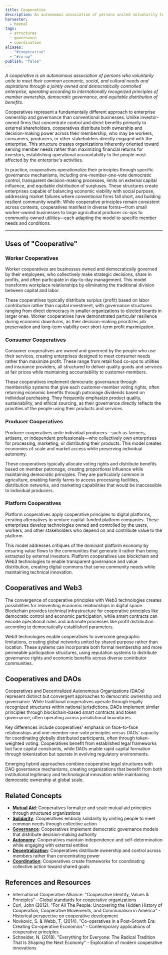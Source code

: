 ```yaml
---
title: Cooperative
description: An autonomous association of persons united voluntarily to meet their common economic, social, and cultural needs through a jointly owned and democratically controlled enterprise
harvester:
  - heenal
tags:
  - structures
  - governance
  - coordination
aliases:
  - "#cooperative"
  - "#co-op"
publish: "false"
---
```


_A cooperative is an autonomous association of persons who voluntarily unite to meet their common economic, social, and cultural needs and aspirations through a jointly owned and democratically controlled enterprise, operating according to internationally recognized principles of member ownership, democratic governance, and equitable distribution of benefits._

Cooperatives represent a fundamentally different approach to enterprise ownership and governance than conventional businesses. Unlike investor-owned firms that concentrate control and direct benefits primarily to external shareholders, cooperatives distribute both ownership and decision-making power across their membership, who may be workers, consumers, producers, or other stakeholders directly engaged with the enterprise. This structure creates organizations inherently oriented toward serving member needs rather than maximizing financial returns for investors, establishing operational accountability to the people most affected by the enterprise's activities.

In practice, cooperatives operationalize their principles through specific governance mechanisms, including one-member-one-vote democratic control, transparent decision-making processes, limits on external capital influence, and equitable distribution of surpluses. These structures create enterprises capable of balancing economic viability with social purpose, addressing market failures where conventional firms fall short, and building resilient community wealth. While cooperative principles remain consistent across contexts, cooperatives manifest in diverse forms—from small worker-owned businesses to large agricultural producer co-ops to community-owned utilities—each adapting the model to specific member needs and conditions.

---

## Uses of "Cooperative"

### Worker Cooperatives

Worker cooperatives are businesses owned and democratically governed by their employees, who collectively make strategic decisions, share in profits, and often participate in day-to-day management. This model transforms workplace relationships by eliminating the traditional division between capital and labor.

These cooperatives typically distribute surplus (profit) based on labor contribution rather than capital investment, with governance structures ranging from direct democracy in smaller organizations to elected boards in larger ones. Worker cooperatives have demonstrated particular resilience during economic downturns, as their decision-making prioritizes job preservation and long-term viability over short-term profit maximization.

### Consumer Cooperatives

Consumer cooperatives are owned and governed by the people who use their services, creating enterprises designed to meet consumer needs rather than maximize profit. These range from retail food co-ops to utilities and insurance providers, all structured to deliver quality goods and services at fair prices while maintaining accountability to customer-members.

These cooperatives implement democratic governance through membership systems that give each customer-member voting rights, often returning economic benefits through patronage dividends based on individual purchasing. They frequently emphasize product quality, sustainability, and ethical sourcing, as their governance directly reflects the priorities of the people using their products and services.

### Producer Cooperatives

Producer cooperatives unite individual producers—such as farmers, artisans, or independent professionals—who collectively own enterprises for processing, marketing, or distributing their products. This model creates economies of scale and market access while preserving individual autonomy.

These cooperatives typically allocate voting rights and distribute benefits based on member patronage, creating proportional influence while maintaining democratic principles. They are particularly common in agriculture, enabling family farms to access processing facilities, distribution networks, and marketing capabilities that would be inaccessible to individual producers.

### Platform Cooperatives

Platform cooperatives apply cooperative principles to digital platforms, creating alternatives to venture capital-funded platform companies. These enterprises develop technologies owned and controlled by the users, workers, and other stakeholders who depend on and contribute value to the platform.

This model addresses critiques of the dominant platform economy by ensuring value flows to the communities that generate it rather than being extracted by external investors. Platform cooperatives use blockchain and Web3 technologies to enable transparent governance and value distribution, creating digital commons that serve community needs while maintaining technical innovation.

## Cooperatives and Web3

The convergence of cooperative principles with Web3 technologies creates possibilities for reinventing economic relationships in digital space. Blockchain provides technical infrastructure for cooperative principles like democratic control and economic participation, while smart contracts can encode operational rules and automate processes like profit distribution according to democratically established parameters.

Web3 technologies enable cooperatives to overcome geographic limitations, creating global networks united by shared purpose rather than location. These systems can incorporate both formal membership and more permeable participation structures, using reputation systems to distribute governance rights and economic benefits across diverse contributor communities.

## Cooperatives and DAOs

Cooperatives and Decentralized Autonomous Organizations (DAOs) represent distinct but convergent approaches to democratic ownership and governance. While traditional cooperatives operate through legally recognized structures within national jurisdictions, DAOs implement similar principles through blockchain-based smart contracts and token governance, often operating across jurisdictional boundaries.

Key differences include cooperatives' emphasis on face-to-face relationships and one-member-one-vote principles versus DAOs' capacity for coordinating globally distributed participants, often through token-weighted voting. Cooperatives benefit from established legal frameworks but face capital constraints, while DAOs enable rapid capital formation through tokenization but operate in evolving regulatory environments.

Emerging hybrid approaches combine cooperative legal structures with DAO governance mechanisms, creating organizations that benefit from both institutional legitimacy and technological innovation while maintaining democratic ownership at global scale.

## Related Concepts

- **[Mutual Aid](tags/mutual-aid.md)**: Cooperatives formalize and scale mutual aid principles through structured organizations
- **[Solidarity](tags/solidarity.md)**: Cooperatives embody solidarity by uniting people to meet common needs through collective action
- **[Governance](tags/governance.md)**: Cooperatives implement democratic governance models that distribute decision-making authority
- **[Autonomy](tags/autonomy.md)**: Cooperatives maintain independence and self-determination while engaging with external entities
- **[Decentralization](tags/decentralization.md)**: Cooperatives distribute ownership and control across members rather than concentrating power
- **[Coordination](tags/coordination.md)**: Cooperatives create frameworks for coordinating collective action toward shared goals

## References and Resources

- International Cooperative Alliance. "Cooperative Identity, Values & Principles" - Global standards for cooperative organizations
- Curl, John (2012). "For All The People: Uncovering the Hidden History of Cooperation, Cooperative Movements, and Communalism in America" - Historical perspective on cooperative development
- Novkovic, S. & Webb, T. (2014). "Co-operatives in a Post-Growth Era: Creating Co-operative Economics" - Contemporary applications of cooperative principles
- Schneider, N. (2018). "Everything for Everyone: The Radical Tradition That Is Shaping the Next Economy" - Exploration of modern cooperative innovations